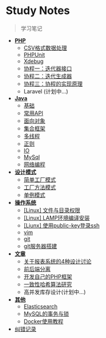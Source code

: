 # Study Notes

> 学习笔记

- [**PHP**](/php/readme.md)
  - [CSV格式数据处理](/php/csv.md)
  - [PHPUnit](/php/phpunit.md)
  - [Xdebug](/php/xdebug.md)
  - [协程一：迭代器接口](/php/iterator.md)
  - [协程二：迭代生成器](/php/generator.md)
  - [协程三：协程的实现原理](/php/coroutine.md)
  - Laravel (计划中...)
- [**Java**](/java/readme.md)
  - [基础](/java/base.md)
  - [常用API](/java/api.md)
  - [面向对象](/java/oop.md)
  - [集合框架](/java/map.md)
  - [多线程](/java/thread.md)
  - [正则](/java/regex.md)
  - [IO](/java/io.md)
  - [MySql](/java/mysql.md)
  - [网络编程](/java/socket.md)
- [**设计模式**](/design/readme.md)
  - [简单工厂模式](/design/simple_factory.md)
  - [工厂方法模式](/design/factory_method.md)
  - [单例模式](/design/instance.md)
- [**操作系统**](/os/readme.md)
  - [[Linux] 文件与目录权限](/os/file.md)
  - [[Linux] LAMP环境编译安装](/os/lamp.md)
  - [[Liunx] 使用public-key登录ssh](/os/ssh.md)
  - [vim](/os/vim.md)
  - [git](/os/git.md)
  - [git服务器搭建](/os/gitserver.md)
- [**文章**](/article/readme.md)
  - [关于报表系统的4种设计讨论](/article/baobiao.md)
  - [前后端分离](/article/fbseparation.md)
  - [开发自己的PHP框架](/article/framework.md)
  - [一致性哈希算法研究](/article/onehash.md)
  - 高并发库存设计(计划中...)
- [**其他**](/other/readme.md)
  - [Elasticsearch](/other/es.md)
  - [MySQL的事务与锁](/other/mysql-)
  - [Docker使用教程](/other/docker.md)
- [纠错记录](/fixed.md)

